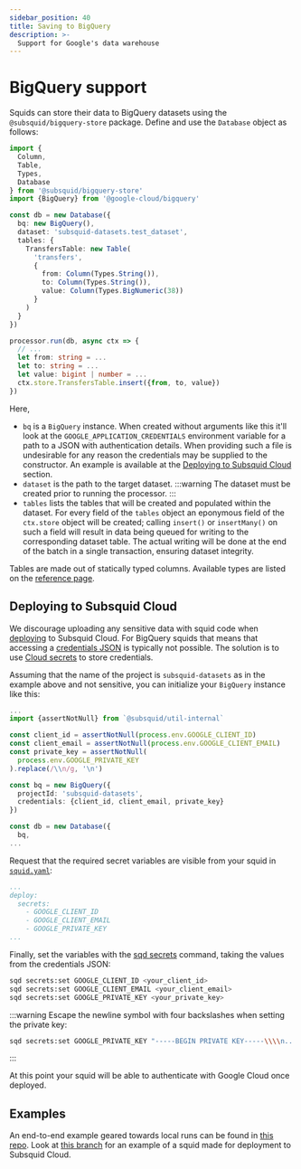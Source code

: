 ```yaml
---
sidebar_position: 40
title: Saving to BigQuery
description: >-
  Support for Google's data warehouse
---
```


# BigQuery support

Squids can store their data to BigQuery datasets using the `@subsquid/bigquery-store` package. Define and use the `Database` object as follows:

```ts title="src/main.ts"
import {
  Column,
  Table,
  Types,
  Database
} from '@subsquid/bigquery-store'
import {BigQuery} from '@google-cloud/bigquery'

const db = new Database({
  bq: new BigQuery(),
  dataset: 'subsquid-datasets.test_dataset',
  tables: {
    TransfersTable: new Table(
      'transfers',
      {
        from: Column(Types.String()),
        to: Column(Types.String()),
        value: Column(Types.BigNumeric(38))
      }
    )
  }
})

processor.run(db, async ctx => {
  // ...
  let from: string = ...
  let to: string = ...
  let value: bigint | number = ...
  ctx.store.TransfersTable.insert({from, to, value})
})
```
Here,
 * `bq` is a `BigQuery` instance. When created without arguments like this it'll look at the `GOOGLE_APPLICATION_CREDENTIALS` environment variable for a path to a JSON with authentication details. When providing such a file is undesirable for any reason the credentials may be supplied to the constructor. An example is available at the [Deploying to Subsquid Cloud](#deploying-to-subsquid-cloud) section.
 * `dataset` is the path to the target dataset.
:::warning
The dataset must be created prior to running the processor.
:::
 * `tables` lists the tables that will be created and populated within the dataset. For every field of the `tables` object an eponymous field of the `ctx.store` object will be created; calling `insert()` or `insertMany()` on such a field will result in data being queued for writing to the corresponding dataset table. The actual writing will be done at the end of the batch in a single transaction, ensuring dataset integrity.

Tables are made out of statically typed columns. Available types are listed on the [reference page](/sdk/reference/store/bigquery).

## Deploying to Subsquid Cloud

We discourage uploading any sensitive data with squid code when [deploying](/cloud) to Subsquid Cloud. For BigQuery squids that means that accessing a [credentials JSON](https://cloud.google.com/docs/authentication/application-default-credentials#GAC) is typically not possible. The solution is to use [Cloud secrets](/cloud/resources/env-variables/#secrets) to store credentials.

Assuming that the name of the project is `subsquid-datasets` as in the example above and not sensitive, you can initialize your `BigQuery` instance like this:
```ts title="src/main.ts"
...
import {assertNotNull} from `@subsquid/util-internal`

const client_id = assertNotNull(process.env.GOOGLE_CLIENT_ID)
const client_email = assertNotNull(process.env.GOOGLE_CLIENT_EMAIL)
const private_key = assertNotNull(
  process.env.GOOGLE_PRIVATE_KEY
).replace(/\\n/g, '\n')

const bq = new BigQuery({
  projectId: 'subsquid-datasets',
  credentials: {client_id, client_email, private_key}
})

const db = new Database({
  bq,
...
```
Request that the required secret variables are visible from your squid in [`squid.yaml`](/cloud/reference/manifest):
```yaml title="squid.yaml"
...
deploy:
  secrets:
    - GOOGLE_CLIENT_ID
    - GOOGLE_CLIENT_EMAIL
    - GOOGLE_PRIVATE_KEY
...
```
Finally, set the variables with the [sqd secrets](/squid-cli/secrets) command, taking the values from the credentials JSON:
```bash
sqd secrets:set GOOGLE_CLIENT_ID <your_client_id>
sqd secrets:set GOOGLE_CLIENT_EMAIL <your_client_email>
sqd secrets:set GOOGLE_PRIVATE_KEY <your_private_key>
```
:::warning
Escape the newline symbol with four backslashes when setting the private key:
```bash
sqd secrets:set GOOGLE_PRIVATE_KEY "-----BEGIN PRIVATE KEY-----\\\\n...
```
:::


At this point your squid will be able to authenticate with Google Cloud once deployed.

## Examples

An end-to-end example geared towards local runs can be found in [this repo](https://github.com/subsquid-labs/squid-bigquery-example). Look at [this branch](https://github.com/subsquid-labs/squid-bigquery-example/tree/cloud-secrets) for an example of a squid made for deployment to Subsquid Cloud.
